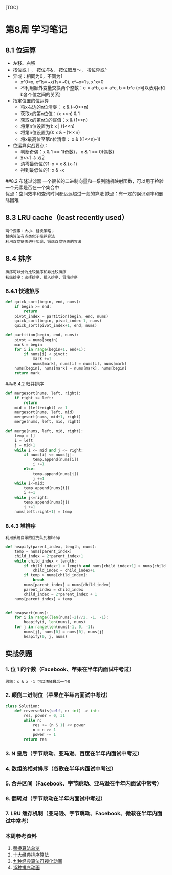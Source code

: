 [TOC]
# 第8周 学习笔记
## 8.1 位运算
+ 左移、右移
+ 按位或｜， 按位与&， 按位取反～， 按位异或^
+ 异或：相同为0，不同为1
    * x^0=x, x^1s=~x(1s=~0), x^~x=1s, x^x=0
    * 不利用额外变量交换两个整数：c = a^b, a = a^c, b = b^c (c可以表明a和b各个位之间的关系)
+ 指定位置的位运算
    * 将x右边的n位清零： x & (~0<<n)
    * 获取x的第n位值：(x >>n) & 1
    * 获取x的第n位的幂值：x & (1<<n)
    * 将第n位设置为1: x | (1<<n)
    * 将第n位设置为0: x & ~(1<<n)
    * 将x最高位至第n位清零： x & ((1<<n)-1)
+ 位运算实战要点：
    * 判断奇偶：x & 1 == 1(奇数)， x & 1 == 0(偶数)
    * x>>1 -> x/2
    * 清零最低位的1: x = x & (x-1)
    * 得到最低位的1: x & -x

##8.2 布隆过滤器
    一个很长的二进制向量和一系列随机映射函数，可以用于检验一个元素是否在一个集合中  
    优点：空间效率和查询时间都远远超过一般的算法
    缺点：有一定的误识别率和删除困难

## 8.3 LRU cache（least recently used）
    两个要素：大小、替换策略；
    替换算法有点类似于推荐算法    
    利用双向链表进行实现，锻炼双向链表的写法

## 8.4 排序
    排序可以分为比较排序和非比较排序  
    初级排序：选择排序、插入排序、冒泡排序
### 8.4.1 快速排序

```python
def quick_sort(begin, end, nums):
    if begin >= end:
        return
    pivot_index = partition(begin, end, nums)
    quick_sort(begin, pivot_index-1, nums)
    quick_sort(pivot_index+1, end, nums)
    
def partition(begin, end, nums):
    pivot = nums[begin]
    mark = begin
    for i in range(begin+1, end+1):
        if nums[i] < pivot:
            mark +=1
            nums[mark], nums[i] = nums[i], nums[mark]
    nums[begin], nums[mark] = nums[mark], nums[begin]
    return mark
```
###8.4.2 归并排序

```python
def mergesort(nums, left, right):
    if right <= left:
        return
    mid = (left+right) >> 1
    mergesort(nums, left, mid)
    mergesort(nums, mid+1, right)
    merge(nums, left, mid, right)

def merge(nums, left, mid, right):
    temp = []
    i = left
    j = mid+1
    while i <= mid and j <= right:
        if nums[i] <= nums[j]:
            temp.append(nums[i])
            i +=1
        else:
            temp.append(nums[j])
            j +=1
    while i<=mid:
        temp.append(nums[i])
        i +=1
    while j<=right:
        temp.append(nums[j])
        j +=1
    nums[left:right+1] = temp
```

### 8.4.3 堆排序
    利用系统自带的优先队列和heap

```python
def heapify(parent_index, length, nums):
    temp = nums[parent_index]
    child_index = 2*parent_index+1
    while child_index < length:
        if child_index+1 < length and nums[child_index+1] > nums[child_index]:
            child_index = child_index+1
        if temp > nums[child_index]:
            break
        nums[parent_index] = nums[child_index]
        parent_index = child_index
        child_index = 2*parent_index + 1
    nums[parent_index] = temp


def heapsort(nums):
    for i in range((len(nums)-2)//2, -1, -1):
        heapify(i, len(nums), nums)
    for j in range(len(nums)-1, 0, -1):
        nums[j], nums[0] = nums[0], nums[j]
        heapify(0, j, nums)
```

## 实战例题
### 1. 位 1 的个数（Facebook、苹果在半年内面试中考过）
    思路：x & x -1 可以清掉最后一个0

### 2. 颠倒二进制位（苹果在半年内面试中考过）
```python
class Solution:
    def reverseBits(self, n: int) -> int:
        res, power = 0, 31
        while n:
            res += (n & 1) << power
            n = n >> 1
            power -= 1
        return res
```
### 3. N 皇后（字节跳动、亚马逊、百度在半年内面试中考过）

### 4. 数组的相对排序（谷歌在半年内面试中考过）

### 5. 合并区间（Facebook、字节跳动、亚马逊在半年内面试中常考）

### 6. 翻转对（字节跳动在半年内面试中考过）

### 7. LRU 缓存机制（亚马逊、字节跳动、Facebook、微软在半年内面试中常考）

### 本周参考资料  
1. [替换算法总览](https://en.wikipedia.org/wiki/Cache_replacement_policies)
2. [十大经典排序算法](https://www.cnblogs.com/onepixel/p/7674659.html)
3. [九种经典算法可视化动画](https://www.bilibili.com/video/av25136272)
4. [15种排序动画](https://www.bilibili.com/video/av63851336)